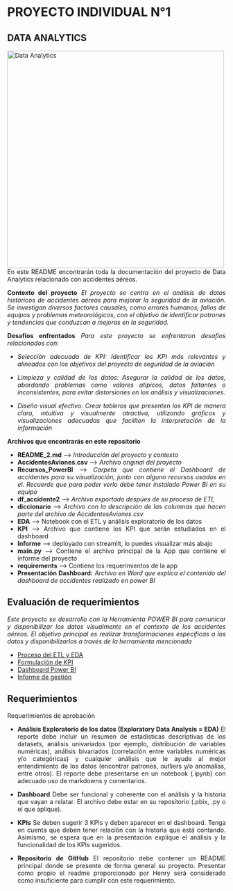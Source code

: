 # PROYECTO INDIVIDUAL N°1
## DATA ANALYTICS

<img src="https://www.upwork.com/mc/documents/The-4-Types-of-Data-Analytics-and-How-They-Work.png" alt="Data Analytics" width="500"/>

<div style="text-align: justify;">
En este README encontrarán toda la documentación del proyecto de Data Analytics relacionado con accidentes aéreos.

**Contexto del proyecto**
*El proyecto se centra en el análisis de datos históricos de accidentes aéreos para mejorar la seguridad de la aviación. Se investigan diversos factores causales, como errores humanos, fallos de equipos y problemas meteorológicos, con el objetivo de identificar patrones y tendencias que conduzcan a mejoras en la seguridad.*

**Desafíos enfrentados**
*Para este proyecto se enfrentaron desafios relacionados con:*

* *Selección adecuada de KPI: Identificar los KPI más relevantes y alineados con los objetivos del proyecto de seguridad de la aviación*

* *Limpieza y calidad de los datos: Asegurar la calidad de los datos, abordando problemas como valores atípicos, datos faltantes o inconsistentes, para evitar distorsiones en los análisis y visualizaciones.*

* *Diseño visual efectivo: Crear tableros que presenten los KPI de manera clara, intuitiva y visualmente atractiva, utilizando gráficos y visualizaciones adecuadas que faciliten la interpretación de la información*

**Archivos que encontrarás en este repositorio**

* **README_2.md** --> *Introducción del proyecto y contexto*
* **AccidentesAviones.csv** --> *Archivo original del proyecto*
* **Recursos_PowerBI** --> *Carpeta que contiene el Dashboard de accidentes para su visualización, junto con alguno recursos usados en el. Recuerde que para poder verlo debe tener instalado Power BI en su equipo*
* **df_accidente2** --> *Archivo exportado despúes de su proceso de ETL*
* **diccionario** --> *Archivo con la descripción de las columnas que hacen parte del archivo de AccidentesAviones.csv*
* **EDA** --> Notebook con el ETL y análisis exploratorio de los datos
* **KPI** --> Archivo que contiene los KPI que serán estudiados en el dashboard
* **Informe** --> deployado con streamlit, lo puedes visualizar más abajo
* **main.py** --> Contiene el archivo principal de la App que contiene el informe del proyecto
* **requirements** --> Contiene los requerimientos de la app
* **Presentación Dashboard:** *Archivo en Word que explica el contenido del dashboard de accidentes realizado en power BI*

## Evaluación de requerimientos

*Este proyecto se desarrollo con la Herramienta POWER BI para comunicar y disponibilizar los datos visualmente en el contexto de los accidentes aéreos. El objetivo principal es realizar transformaciones especificas a los datos y disponibilizarlos a través de la herramienta mencionada*

* [Proceso del ETL y EDA ](EDA.ipynb)
* [Formulación de KPI](KPI.md)
* [Dashboard Power BI](DASHBOARD_ACCIDENTES.pbix)
* [Informe de gestión](https://nany1993-pi-data-2-main-i4gclz.streamlit.app/)

## Requerimientos

Requerimientos de aprobación

* **Análisis Exploratorio de los datos (Exploratory Data Analysis = EDA)**
El reporte debe incluir un resumen de estadísticas descriptivas de los datasets, análisis univariados (por ejemplo, distribución de variables numéricas), análisis bivariados (correlación entre variables numéricas y/o categóricas) y cualquier análisis que le ayude al mejor entendimiento de los datos (encontrar patrones, outliers y/o anomalías, entre otros). El reporte debe presentarse en un notebook (.ipynb) con adecuado uso de markdowns y comentarios.


* **Dashboard**
Debe ser funcional y coherente con el análisis y la historia que vayan a relatar. El archivo debe estar en su repositorio (.pbix, .py o el que aplique).

* **KPIs**
Se deben sugerir 3 KPIs y deben aparecer en el dashboard. Tenga en cuenta que deben tener relación con la historia que está contando. Asimismo, se espera que en la presentación explique el análisis y la funcionalidad de los KPIs sugeridos.


* **Repositorio de GitHub**
El repositorio debe contener un README principal donde se presente de forma general su proyecto. Presentar como propio el readme proporcionado por Henry será considerado como insuficiente para cumplir con este requerimiento.




</div>